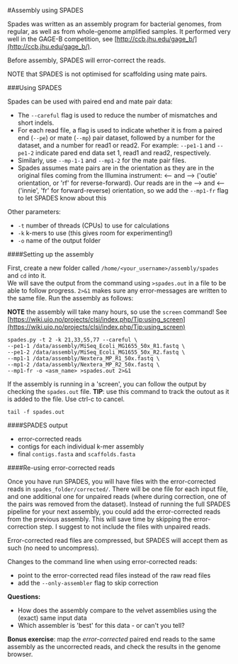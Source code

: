 #Assembly using SPADES

Spades was written as an assembly program for bacterial genomes, from regular, as well as from whole-genome amplified samples. It performed very well in the GAGE-B competition, see [http://ccb.jhu.edu/gage_b/](http://ccb.jhu.edu/gage_b/).

Before assembly, SPADES will error-correct the reads.

NOTE that SPADES is not optimised for scaffolding using mate pairs. 

###Using SPADES

Spades can be used with paired end and mate pair data:

* The `--careful` flag is used to reduce the number of mismatches and short indels. 
* For each read file, a flag is used to indicate whether it is from a paired end (`--pe`) or mate (`--mp`) pair dataset, followed by a number for the dataset, and a number for read1 or read2. For example: `--pe1-1` and `--pe1-2` indicate pared end data set 1, read1 and read2, respectively.
* Similarly, use `--mp-1-1` and `--mp1-2` for the mate pair files. 
* Spades assumes mate pairs are in the orientation as they are in the original files coming from the Illumina instrument: <-- and --> ('outie' orientation, or 'rf' for reverse-forward). Our reads are in the --> and <-- ('innie', 'fr' for forward-reverse) orientation, so we add the `--mp1-fr` flag to let SPADES know about this
  
Other parameters:

* `-t` number of threads (CPUs) to use for calculations
* `-k` k-mers to use (this gives room for experimenting!)
* `-o` name of the output folder

####Setting up the assembly

First, create a new folder called `/home/<your_username>/assembly/spades` and `cd` into it.  
We will save the output from the command using `>spades.out` in a file to be able to follow progress. `2>&1` makes sure any error-messages are written to the same file.
Run the assembly as follows:

**NOTE** the assembly will take many hours, so use the `screen` command! See [https://wiki.uio.no/projects/clsi/index.php/Tip:using_screen](https://wiki.uio.no/projects/clsi/index.php/Tip:using_screen)

```
spades.py -t 2 -k 21,33,55,77 --careful \
--pe1-1 /data/assembly/MiSeq_Ecoli_MG1655_50x_R1.fastq \
--pe1-2 /data/assembly/MiSeq_Ecoli_MG1655_50x_R2.fastq \
--mp1-1 /data/assembly/Nextera_MP_R1_50x.fastq \
--mp1-2 /data/assembly/Nextera_MP_R2_50x.fastq \
--mp1-fr -o <asm_name> >spades.out 2>&1
```

If the assembly is running in a 'screen', you can follow the output by checking the `spades.out` file. **TIP**: use this command to track the outout as it is added to the file. Use ctrl-c to cancel.

```
tail -f spades.out
```

####SPADES output
* error-corrected reads
* contigs for each individual k-mer assembly
* final `contigs.fasta` and `scaffolds.fasta`

####Re-using error-corrected reads

Once you have run SPADES, you will have files with the error-corrected reads in `spades_folder/corrected/`. There will be one file for each input file, and one additional one for unpaired reads (where during correction, one of the pairs was removed from the dataset). Instead of running the full SPADES pipeline for your next assembly, you could add the error-corrected reads from the previous assembly. This will save time by skipping the error-correction step. I suggest to not include the files with unpaired reads.

Error-corrected read files are compressed, but SPADES will accept them as such (no need to uncompress).

Changes to the command line when using error-corrected reads:

* point to the error-corrected read files instead of the raw read files
* add the `--only-assembler` flag to skip correction


**Questions:**

* How does the assembly compare to the velvet assemblies using the (exact) same input data
* Which assembler is 'best' for this data - or can't you tell?

**Bonus exercise**: map the *error-corrected* paired end reads to the same assembly as the uncorrected reads, and check the results in the genome browser.

